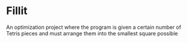 # Fillit
An optimization project where the program is given a certain number of Tetris pieces and must arrange them into the smallest square possible
